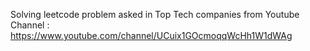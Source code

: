 Solving leetcode problem asked in Top Tech companies from Youtube Channel : https://www.youtube.com/channel/UCuix1GOcmoqqWcHh1W1dWAg
